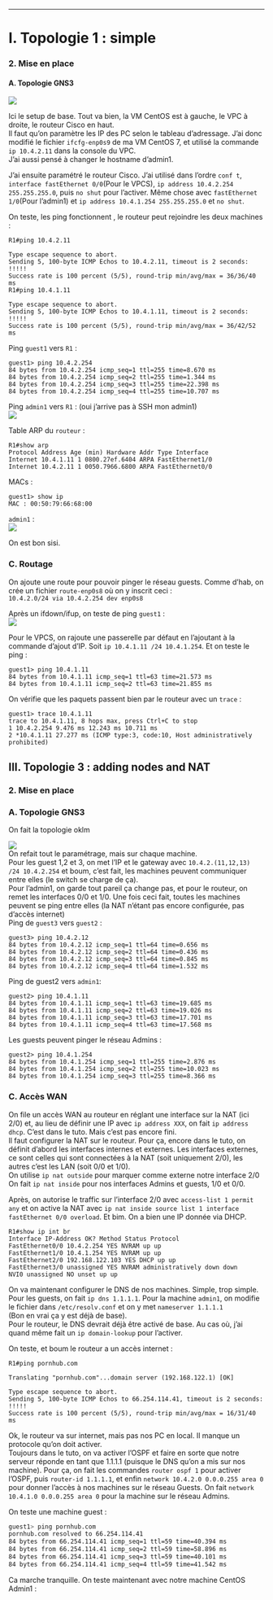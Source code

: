 
--- ---

# I. Topologie 1 : simple

### 2\. Mise en place

#### A. Topologie GNS3

![](https://i.imgur.com/vStbWYa.png)

Ici le setup de base. Tout va bien, la VM CentOS est à gauche, le VPC à droite, le routeur Cisco en haut.  
Il faut qu’on paramètre les IP des PC selon le tableau d’adressage. J’ai donc modifié le fichier `ifcfg-enp0s9` de ma VM CentOS 7, et utilisé la commande `ip 10.4.2.11` dans la console du VPC.  
J’ai aussi pensé à changer le hostname d’admin1.

J’ai ensuite paramétré le routeur Cisco. J’ai utilisé dans l’ordre `conf t`, `interface fastEthernet 0/0`(Pour le VPCS), `ip address 10.4.2.254 255.255.255.0`, puis `no shut` pour l’activer. Même chose avec `fastEthernet 1/0`(Pour l’admin1) et `ip address 10.4.1.254 255.255.255.0` et `no shut`.

On teste, les ping fonctionnent , le routeur peut rejoindre les deux machines :

    R1#ping 10.4.2.11  

    Type escape sequence to abort.  
    Sending 5, 100-byte ICMP Echos to 10.4.2.11, timeout is 2 seconds:  
    !!!!!  
    Success rate is 100 percent (5/5), round-trip min/avg/max = 36/36/40 ms  
    R1#ping 10.4.1.11  

    Type escape sequence to abort.  
    Sending 5, 100-byte ICMP Echos to 10.4.1.11, timeout is 2 seconds:  
    !!!!!  
    Success rate is 100 percent (5/5), round-trip min/avg/max = 36/42/52 ms

Ping `guest1` vers `R1` :

    guest1> ping 10.4.2.254  
    84 bytes from 10.4.2.254 icmp_seq=1 ttl=255 time=8.670 ms  
    84 bytes from 10.4.2.254 icmp_seq=2 ttl=255 time=1.344 ms  
    84 bytes from 10.4.2.254 icmp_seq=3 ttl=255 time=22.398 ms  
    84 bytes from 10.4.2.254 icmp_seq=4 ttl=255 time=10.707 ms

Ping `admin1` vers `R1` : (oui j’arrive pas à SSH mon admin1)  
![](https://i.imgur.com/rvP351H.png)

Table ARP du `routeur` :

    R1#show arp  
    Protocol Address Age (min) Hardware Addr Type Interface  
    Internet 10.4.1.11 1 0800.27ef.6404 ARPA FastEthernet1/0  
    Internet 10.4.2.11 1 0050.7966.6800 ARPA FastEthernet0/0

MACs :

    guest1> show ip
    MAC : 00:50:79:66:68:00

`admin1` :  
![](https://i.imgur.com/iZpRAaj.png)

On est bon sisi.

### C. Routage

On ajoute une route pour pouvoir pinger le réseau guests. Comme d’hab, on crée un fichier `route-enp0s8` où on y inscrit ceci :  
`10.4.2.0/24 via 10.4.2.254 dev enp0s8`

Après un ifdown/ifup, on teste de ping `guest1` :  
![](https://i.imgur.com/kWTsoco.png)

Pour le VPCS, on rajoute une passerelle par défaut en l’ajoutant à la commande d’ajout d’IP. Soit `ip 10.4.1.11 /24 10.4.1.254`. Et on teste le ping :

    guest1> ping 10.4.1.11  
    84 bytes from 10.4.1.11 icmp_seq=1 ttl=63 time=21.573 ms  
    84 bytes from 10.4.1.11 icmp_seq=2 ttl=63 time=21.855 ms

On vérifie que les paquets passent bien par le routeur avec un `trace` :

    guest1> trace 10.4.1.11  
    trace to 10.4.1.11, 8 hops max, press Ctrl+C to stop  
    1 10.4.2.254 9.476 ms 12.243 ms 10.711 ms  
    2 *10.4.1.11 27.277 ms (ICMP type:3, code:10, Host administratively prohibited)

## III. Topologie 3 : adding nodes and NAT

### 2\. Mise en place

### A. Topologie GNS3

On fait la topologie oklm

![](https://i.imgur.com/XnsUtVB.png)  
On refait tout le paramétrage, mais sur chaque machine.  
Pour les guest 1,2 et 3, on met l’IP et le gateway avec `10.4.2.(11,12,13) /24 10.4.2.254` et boum, c’est fait, les machines peuvent communiquer entre elles (le switch se charge de ça).  
Pour l’admin1, on garde tout pareil ça change pas, et pour le routeur, on remet les interfaces 0/0 et 1/0\. Une fois ceci fait, toutes les machines peuvent se ping entre elles (la NAT n’étant pas encore configurée, pas d’accès internet)  
Ping de `guest3` vers `guest2` :

    guest3> ping 10.4.2.12  
    84 bytes from 10.4.2.12 icmp_seq=1 ttl=64 time=0.656 ms  
    84 bytes from 10.4.2.12 icmp_seq=2 ttl=64 time=0.436 ms  
    84 bytes from 10.4.2.12 icmp_seq=3 ttl=64 time=0.845 ms  
    84 bytes from 10.4.2.12 icmp_seq=4 ttl=64 time=1.532 ms

Ping de guest2 vers `admin1`:

    guest2> ping 10.4.1.11  
    84 bytes from 10.4.1.11 icmp_seq=1 ttl=63 time=19.685 ms  
    84 bytes from 10.4.1.11 icmp_seq=2 ttl=63 time=19.026 ms  
    84 bytes from 10.4.1.11 icmp_seq=3 ttl=63 time=17.701 ms  
    84 bytes from 10.4.1.11 icmp_seq=4 ttl=63 time=17.568 ms

Les guests peuvent pinger le réseau Admins :

    guest2> ping 10.4.1.254  
    84 bytes from 10.4.1.254 icmp_seq=1 ttl=255 time=2.876 ms  
    84 bytes from 10.4.1.254 icmp_seq=2 ttl=255 time=10.023 ms  
    84 bytes from 10.4.1.254 icmp_seq=3 ttl=255 time=8.366 ms

### [](#c-acc%C3%A8s-wan)C. Accès WAN

On file un accès WAN au routeur en réglant une interface sur la NAT (ici 2/0) et, au lieu de définir une IP avec `ip address XXX`, on fait `ip address dhcp`. C’est dans le tuto. Mais c’est pas encore fini.  
Il faut configurer la NAT sur le routeur. Pour ça, encore dans le tuto, on définit d’abord les interfaces internes et externes. Les interfaces externes, ce sont celles qui sont connectées à la NAT (soit uniquement 2/0), les autres c’est les LAN (soit 0/0 et 1/0).  
On utilise `ip nat outside` pour marquer comme externe notre interface 2/0  
On fait `ip nat inside` pour nos interfaces Admins et guests, 1/0 et 0/0.

Après, on autorise le traffic sur l’interface 2/0 avec `access-list 1 permit any` et on active la NAT avec `ip nat inside source list 1 interface fastEthernet 0/0 overload`. Et bim. On a bien une IP donnée via DHCP.

    R1#show ip int br  
    Interface IP-Address OK? Method Status Protocol  
    FastEthernet0/0 10.4.2.254 YES NVRAM up up  
    FastEthernet1/0 10.4.1.254 YES NVRAM up up  
    FastEthernet2/0 192.168.122.103 YES DHCP up up  
    FastEthernet3/0 unassigned YES NVRAM administratively down down  
    NVI0 unassigned NO unset up up

On va maintenant configurer le DNS de nos machines. Simple, trop simple. Pour les guests, on fait `ip dns 1.1.1.1`. Pour la machine `admin1`, on modifie le fichier dans `/etc/resolv.conf` et on y met `nameserver 1.1.1.1`  
(Bon en vrai ça y est déjà de base).  
Pour le routeur, le DNS devrait déjà être activé de base. Au cas où, j’ai quand même fait un `ip domain-lookup` pour l’activer.

On teste, et boum le routeur a un accès internet :

    R1#ping pornhub.com  

    Translating "pornhub.com"...domain server (192.168.122.1) [OK]  

    Type escape sequence to abort.  
    Sending 5, 100-byte ICMP Echos to 66.254.114.41, timeout is 2 seconds:  
    !!!!!  
    Success rate is 100 percent (5/5), round-trip min/avg/max = 16/31/40 ms

Ok, le routeur va sur internet, mais pas nos PC en local. Il manque un protocole qu’on doit activer.  
Toujours dans le tuto, on va activer l’OSPF et faire en sorte que notre serveur réponde en tant que 1.1.1.1 (puisque le DNS qu’on a mis sur nos machine). Pour ça, on fait les commandes `router ospf 1` pour activer l’OSPF, puis `router-id 1.1.1.1`, et enfin `network 10.4.2.0 0.0.0.255 area 0` pour donner l’accès à nos machines sur le réseau Guests. On fait `network 10.4.1.0 0.0.0.255 area 0` pour la machine sur le réseau Admins.

On teste une machine guest :
```bash
guest1> ping pornhub.com
pornhub.com resolved to 66.254.114.41
84 bytes from 66.254.114.41 icmp_seq=1 ttl=59 time=40.394 ms
84 bytes from 66.254.114.41 icmp_seq=2 ttl=59 time=58.896 ms
84 bytes from 66.254.114.41 icmp_seq=3 ttl=59 time=40.101 ms
84 bytes from 66.254.114.41 icmp_seq=4 ttl=59 time=41.542 ms
```

Ca marche tranquille. On teste maintenant avec notre machine CentOS Admin1 :
<!--stackedit_data:
eyJoaXN0b3J5IjpbMjA4ODEwMzU2N119
-->